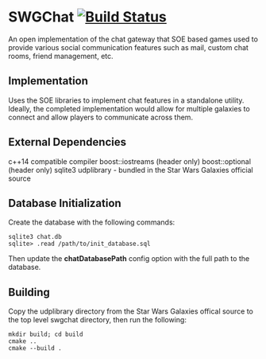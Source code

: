 # SWGChat [![Build Status](https://travis-ci.com/apathyboy/swgchat.svg?token=FbjsTwsn9ctKssvZJqCa&branch=master)](https://travis-ci.com/apathyboy/swgchat) #

An open implementation of the chat gateway that SOE based games used to provide various social communication features such as mail, custom chat rooms, friend management, etc.

## Implementation ##

Uses the SOE libraries to implement chat features in a standalone utility. Ideally, the completed implementation would allow for multiple galaxies to connect and allow players to communicate across them.

## External Dependencies ##

c++14 compatible compiler
boost::iostreams (header only)
boost::optional (header only)
sqlite3
udplibrary - bundled in the Star Wars Galaxies official source

## Database Initialization ##

Create the database with the following commands:

    sqlite3 chat.db
    sqlite> .read /path/to/init_database.sql

Then update the **chatDatabasePath** config option with the full path to the database.

## Building ##

Copy the udplibrary directory from the Star Wars Galaxies offical source to the top level swgchat directory, then run the following:

    mkdir build; cd build
    cmake ..
    cmake --build .
